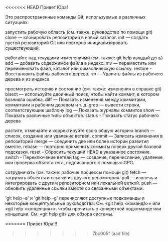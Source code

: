 <<<<<<< HEAD
Привет Юра!

Это распространенные команды Git, используемые в различных ситуациях:

запустить рабочую область (см. также: руководство по помощи git)
clone — клонировать репозиторий в новый каталог.
init — создать пустой репозиторий Git или повторно инициализировать существующий.

работайте над текущими изменениями (см. также: git help каждый день)
add — добавить содержимое файла в индекс.
mv — переместить или переименовать файл, каталог или символическую ссылку.
restore - Восстановить файлы рабочего дерева.
rm — Удалить файлы из рабочего дерева и из индекса

просмотреть историю и состояние (см. также: изменения в справке git)
bisect — используйте двоичный поиск, чтобы найти коммит, в котором возникла ошибка.
diff — Показать изменения между коммитами, коммитами и рабочим деревом и т. д.
grep — вывести строки, соответствующие шаблону
log — Показать журналы коммитов
show — Показать различные типы объектов.
status - Показать статус рабочего дерева

растите, отмечайте и корректируйте свою общую историю
branch — список, создание или удаление ветвей.
commit — Записать изменения в репозиторий
merge  — соединить две или более истории развития вместе.
rebase — повторно применить коммиты поверх другой базовой подсказки.
reset  - Сбросить текущий HEAD в указанное состояние.
switch - Переключение ветвей
tag  — создание, перечисление, удаление или проверка объекта тега, подписанного с помощью GPG.

сотрудничать (см. также: рабочие процессы помощи git)
fetch — загрузить объекты и ссылки из другого репозитория.
pull — извлечь и интегрировать с другим репозиторием или локальной веткой.
push — обновить удаленные ссылки вместе со связанными объектами.

'git help -a' и 'git help -g' перечисляют доступные подкоманды и некоторые
концептуальные руководства. См. «git help <команда>» или «git help <концепция>».
чтобы прочитать о конкретной подкоманде или концепции.
См. «git help git» для обзора системы.

=======
Привет Юра!!!
>>>>>>> 7bc005f (aad file)
